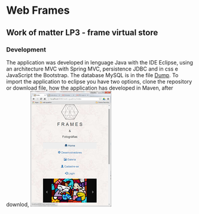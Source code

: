 # Web Frames

## Work of matter LP3 - frame virtual store

### Development

The application was developed in lenguage Java with the IDE Eclipse, using an architecture MVC with Spring MVC, persistence JDBC and in css e JavaScript the Bootstrap. The database MySQL is in the file [Dump](https://github.com/RogerioHorauti/web-quadros/blob/master/Dump20170216.sql).
To import the application to eclipse you have two options, clone the repository or download file, how the application has developed in Maven, after downlod, 
![web quadros](https://github.com/RogerioHorauti/web-quadros/blob/master/web-quadros.png)
